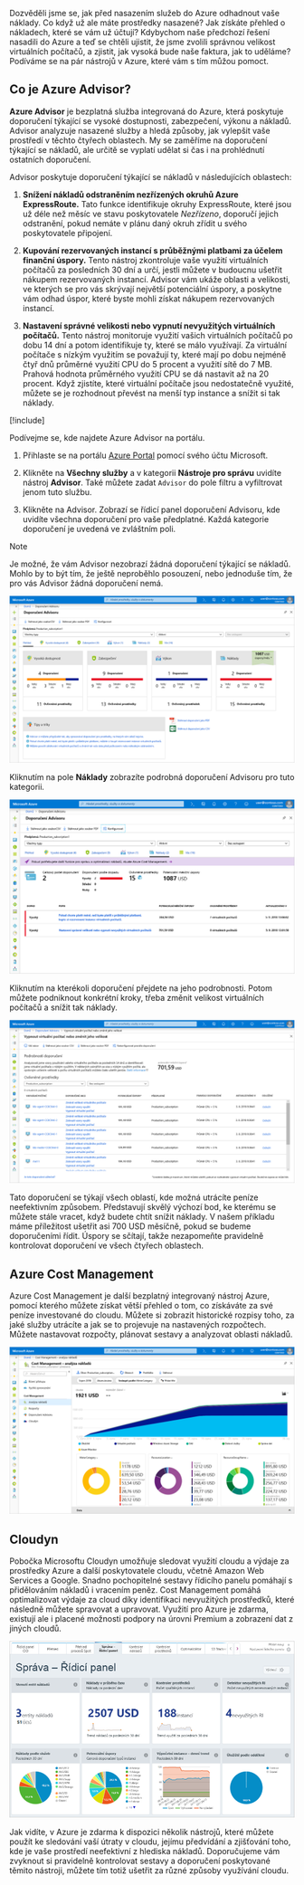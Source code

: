 Dozvěděli jsme se, jak před nasazením služeb do Azure odhadnout vaše náklady. Co když už ale máte prostředky nasazené? Jak získáte přehled o nákladech, které se vám už účtují? Kdybychom naše předchozí řešení nasadili do Azure a teď se chtěli ujistit, že jsme zvolili správnou velikost virtuálních počítačů, a zjistit, jak vysoká bude naše faktura, jak to uděláme? Podíváme se na pár nástrojů v Azure, které vám s tím můžou pomoct.

## <a name="what-is-azure-advisor"></a>Co je Azure Advisor?

**Azure Advisor** je bezplatná služba integrovaná do Azure, která poskytuje doporučení týkající se vysoké dostupnosti, zabezpečení, výkonu a nákladů. Advisor analyzuje nasazené služby a hledá způsoby, jak vylepšit vaše prostředí v těchto čtyřech oblastech. My se zaměříme na doporučení týkající se nákladů, ale určitě se vyplatí udělat si čas i na prohlédnutí ostatních doporučení.

Advisor poskytuje doporučení týkající se nákladů v následujících oblastech:

1. **Snížení nákladů odstraněním nezřízených okruhů Azure ExpressRoute.**
    Tato funkce identifikuje okruhy ExpressRoute, které jsou už déle než měsíc ve stavu poskytovatele *Nezřízeno*, doporučí jejich odstranění, pokud nemáte v plánu daný okruh zřídit u svého poskytovatele připojení.

1. **Kupování rezervovaných instancí s průběžnými platbami za účelem finanční úspory.**
    Tento nástroj zkontroluje vaše využití virtuálních počítačů za posledních 30 dní a určí, jestli můžete v budoucnu ušetřit nákupem rezervovaných instancí. Advisor vám ukáže oblasti a velikosti, ve kterých se pro vás skrývají největší potenciální úspory, a poskytne vám odhad úspor, které byste mohli získat nákupem rezervovaných instancí.

1. **Nastavení správné velikosti nebo vypnutí nevyužitých virtuálních počítačů.**
    Tento nástroj monitoruje využití vašich virtuálních počítačů po dobu 14 dní a potom identifikuje ty, které se málo využívají. Za virtuální počítače s nízkým využitím se považují ty, které mají po dobu nejméně čtyř dnů průměrné využití CPU do 5 procent a využití sítě do 7 MB. Prahová hodnota průměrného využití CPU se dá nastavit až na 20 procent. Když zjistíte, které virtuální počítače jsou nedostatečně využité, můžete se je rozhodnout převést na menší typ instance a snížit si tak náklady.

[!include[](../../../includes/azure-free-trial-note.md)]

Podívejme se, kde najdete Azure Advisor na portálu. 

1. Přihlaste se na portálu [Azure Portal](https://portal.azure.com?azure-portal=true) pomocí svého účtu Microsoft. 

1. Klikněte na **Všechny služby** a v kategorii **Nástroje pro správu** uvidíte nástroj **Advisor**. Také můžete zadat `Advisor` do pole filtru a vyfiltrovat jenom tuto službu.

1. Klikněte na Advisor. Zobrazí se řídicí panel doporučení Advisoru, kde uvidíte všechna doporučení pro vaše předplatné. Každá kategorie doporučení je uvedená ve zvláštním poli.

> [!NOTE]
> Je možné, že vám Advisor nezobrazí žádná doporučení týkající se nákladů. Mohlo by to být tím, že ještě neproběhlo posouzení, nebo jednoduše tím, že pro vás Advisor žádná doporučení nemá.

![Snímek obrazovky webu Azure Portal ukazující okno Advisor se čtyřmi poli kategorií pro doporučení Advisoru: vysoká dostupnost, zabezpečení, výkon a náklady.](../media/3-advisor-recommendations.png)

Kliknutím na pole **Náklady** zobrazíte podrobná doporučení Advisoru pro tuto kategorii.

![Snímek obrazovky zobrazující část okno Advisor s doporučeními týkajícími se nákladů na webu Azure Portal.](../media/3-advisor-cost-recommendations.png)

Kliknutím na kterékoli doporučení přejdete na jeho podrobnosti. Potom můžete podniknout konkrétní kroky, třeba změnit velikost virtuálních počítačů a snížit tak náklady.

![Snímek obrazovky webu Azure Portal ukazující podrobnosti o doporučení vypnout nebo snížit kapacity virtuálních počítačů.](../media/3-advisor-resize-vm.png)

Tato doporučení se týkají všech oblastí, kde možná utrácíte peníze neefektivním způsobem. Představují skvělý výchozí bod, ke kterému se můžete stále vracet, když budete chtít snížit náklady. V našem příkladu máme příležitost ušetřit asi 700 USD měsíčně, pokud se budeme doporučeními řídit. Úspory se sčítají, takže nezapomeňte pravidelně kontrolovat doporučení ve všech čtyřech oblastech.

## <a name="azure-cost-management"></a>Azure Cost Management

Azure Cost Management je další bezplatný integrovaný nástroj Azure, pomocí kterého můžete získat větší přehled o tom, co získáváte za své peníze investované do cloudu. Můžete si zobrazit historické rozpisy toho, za jaké služby utrácíte a jak se to projevuje na nastavených rozpočtech. Můžete nastavovat rozpočty, plánovat sestavy a analyzovat oblasti nákladů.

![Snímek obrazovky webu Azure Portal znázorňující sekci analýzy nákladů v okně správy nákladů a fakturace.](../media/3-cost-management.png)

## <a name="cloudyn"></a>Cloudyn

Pobočka Microsoftu Cloudyn umožňuje sledovat využití cloudu a výdaje za prostředky Azure a další poskytovatele cloudu, včetně Amazon Web Services a Google. Snadno pochopitelné sestavy řídicího panelu pomáhají s přidělováním nákladů i vracením peněz. Cost Management pomáhá optimalizovat výdaje za cloud díky identifikaci nevyužitých prostředků, které následně můžete spravovat a upravovat. Využití pro Azure je zdarma, existují ale i placené možnosti podpory na úrovni Premium a zobrazení dat z jiných cloudů.

![Snímek obrazovky webu Azure Portal ukazující řídicí panel pro správu Cloudyn.](../media/3-cloudyn-mgt-dash.png)

Jak vidíte, v Azure je zdarma k dispozici několik nástrojů, které můžete použít ke sledování vaší útraty v cloudu, jejímu předvídání a zjišťování toho, kde je vaše prostředí neefektivní z hlediska nákladů. Doporučujeme vám zvyknout si pravidelně kontrolovat sestavy a doporučení poskytované těmito nástroji, můžete tím totiž ušetřit za různé způsoby využívání cloudu.
